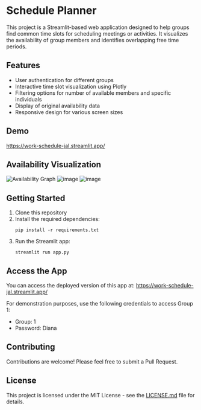 # Schedule Planner

This project is a Streamlit-based web application designed to help groups find common time slots for scheduling meetings or activities. It visualizes the availability of group members and identifies overlapping free time periods.

## Features

- User authentication for different groups
- Interactive time slot visualization using Plotly
- Filtering options for number of available members and specific individuals
- Display of original availability data
- Responsive design for various screen sizes

## Demo
https://work-schedule-jal.streamlit.app/

## Availability Visualization

![Availability Graph](https://your-image-host.com/availability-graph.png)
![image](https://github.com/user-attachments/assets/11cf1568-6ef1-4e06-be03-42a5b9ea9f92)
![image](https://github.com/user-attachments/assets/ccb68722-c910-4c50-a962-ad82296ff85a)

## Getting Started

1. Clone this repository
2. Install the required dependencies:
   ```
   pip install -r requirements.txt
   ```
3. Run the Streamlit app:
   ```
   streamlit run app.py
   ```

## Access the App

You can access the deployed version of this app at: https://work-schedule-jal.streamlit.app/

For demonstration purposes, use the following credentials to access Group 1:

- Group: 1
- Password: Diana

## Contributing

Contributions are welcome! Please feel free to submit a Pull Request.

## License

This project is licensed under the MIT License - see the [LICENSE.md](LICENSE.md) file for details.
